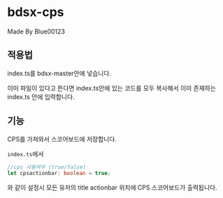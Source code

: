 # bdsx-cps
Made By Blue00123

## 적용법
index.ts를 bdsx-master안에 넣습니다.

이미 파일이 있다고 뜬다면 index.ts안에 있는 코드를 모두 복사해서 이미 존재하는 index.ts 안에 입력합니다.

## 기능
CPS를 가져와서 스코어보드에 저장합니다.

`index.ts`에서

```ts
//cps 사용여부 (true/false)
let cpsactionbar: boolean = true;
```

와 같이 설정시 모든 유저의 title actionbar 위치에
CPS 스코어보드가 출력됩니다.

